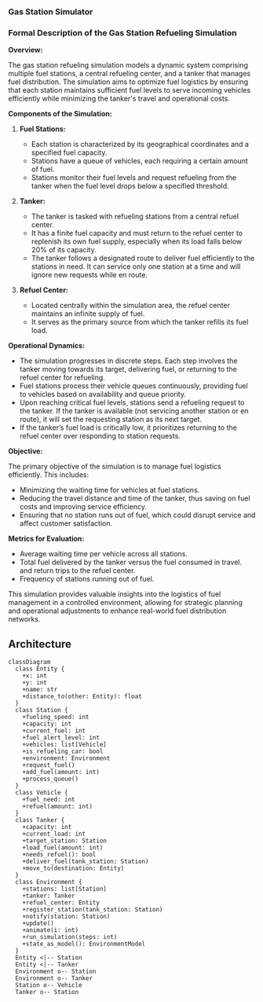 ### Gas Station Simulator


### Formal Description of the Gas Station Refueling Simulation

**Overview:**

The gas station refueling simulation models a dynamic system comprising multiple fuel stations, a central refueling center, and a tanker that manages fuel distribution. The simulation aims to optimize fuel logistics by ensuring that each station maintains sufficient fuel levels to serve incoming vehicles efficiently while minimizing the tanker's travel and operational costs.

**Components of the Simulation:**

1. **Fuel Stations:**
   - Each station is characterized by its geographical coordinates and a specified fuel capacity.
   - Stations have a queue of vehicles, each requiring a certain amount of fuel.
   - Stations monitor their fuel levels and request refueling from the tanker when the fuel level drops below a specified threshold.

2. **Tanker:**
   - The tanker is tasked with refueling stations from a central refuel center.
   - It has a finite fuel capacity and must return to the refuel center to replenish its own fuel supply, especially when its load falls below 20% of its capacity.
   - The tanker follows a designated route to deliver fuel efficiently to the stations in need. It can service only one station at a time and will ignore new requests while en route.

3. **Refuel Center:**
   - Located centrally within the simulation area, the refuel center maintains an infinite supply of fuel.
   - It serves as the primary source from which the tanker refills its fuel load.

**Operational Dynamics:**

- The simulation progresses in discrete steps. Each step involves the tanker moving towards its target, delivering fuel, or returning to the refuel center for refueling.
- Fuel stations process their vehicle queues continuously, providing fuel to vehicles based on availability and queue priority.
- Upon reaching critical fuel levels, stations send a refueling request to the tanker. If the tanker is available (not servicing another station or en route), it will set the requesting station as its next target.
- If the tanker’s fuel load is critically low, it prioritizes returning to the refuel center over responding to station requests.

**Objective:**

The primary objective of the simulation is to manage fuel logistics efficiently. This includes:
- Minimizing the waiting time for vehicles at fuel stations.
- Reducing the travel distance and time of the tanker, thus saving on fuel costs and improving service efficiency.
- Ensuring that no station runs out of fuel, which could disrupt service and affect customer satisfaction.

**Metrics for Evaluation:**

- Average waiting time per vehicle across all stations.
- Total fuel delivered by the tanker versus the fuel consumed in travel.
and return trips to the refuel center.
- Frequency of stations running out of fuel.

This simulation provides valuable insights into the logistics of fuel management in a controlled environment, allowing for strategic planning and operational adjustments to enhance real-world fuel distribution networks.

## Architecture

```mermaid
classDiagram
  class Entity {
    +x: int
    +y: int
    +name: str
    +distance_to(other: Entity): float
  }
  class Station {
    +fueling_speed: int
    +capacity: int
    +current_fuel: int
    +fuel_alert_level: int
    +vehicles: list[Vehicle]
    +is_refueling_car: bool
    +environment: Environment
    +request_fuel()
    +add_fuel(amount: int)
    +process_queue()
  }
  class Vehicle {
    +fuel_need: int
    +refuel(amount: int)
  }
  class Tanker {
    +capacity: int
    +current_load: int
    +target_station: Station
    +load_fuel(amount: int)
    +needs_refuel(): bool
    +deliver_fuel(tank_station: Station)
    +move_to(destination: Entity)
  }
  class Environment {
    +stations: list[Station]
    +tanker: Tanker
    +refuel_center: Entity
    +register_station(tank_station: Station)
    +notify(station: Station)
    +update()
    +animate(i: int)
    +run_simulation(steps: int)
    +state_as_model(): EnvironmentModel
  }
  Entity <|-- Station
  Entity <|-- Tanker
  Environment o-- Station
  Environment o-- Tanker
  Station o-- Vehicle
  Tanker o-- Station
```

